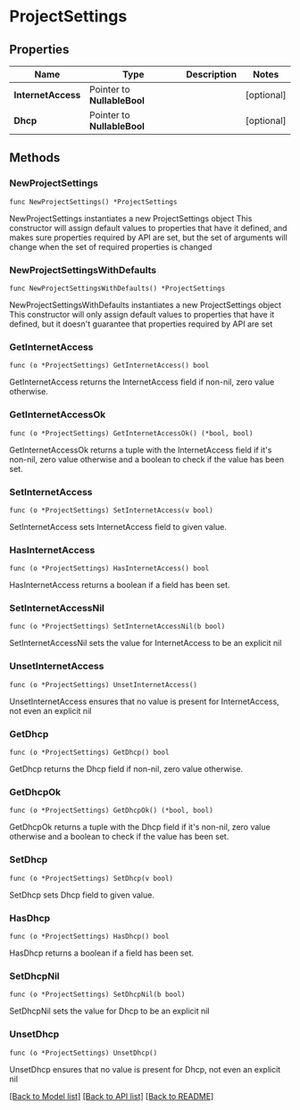 # ProjectSettings

## Properties

Name | Type | Description | Notes
------------ | ------------- | ------------- | -------------
**InternetAccess** | Pointer to **NullableBool** |  | [optional] 
**Dhcp** | Pointer to **NullableBool** |  | [optional] 

## Methods

### NewProjectSettings

`func NewProjectSettings() *ProjectSettings`

NewProjectSettings instantiates a new ProjectSettings object
This constructor will assign default values to properties that have it defined,
and makes sure properties required by API are set, but the set of arguments
will change when the set of required properties is changed

### NewProjectSettingsWithDefaults

`func NewProjectSettingsWithDefaults() *ProjectSettings`

NewProjectSettingsWithDefaults instantiates a new ProjectSettings object
This constructor will only assign default values to properties that have it defined,
but it doesn't guarantee that properties required by API are set

### GetInternetAccess

`func (o *ProjectSettings) GetInternetAccess() bool`

GetInternetAccess returns the InternetAccess field if non-nil, zero value otherwise.

### GetInternetAccessOk

`func (o *ProjectSettings) GetInternetAccessOk() (*bool, bool)`

GetInternetAccessOk returns a tuple with the InternetAccess field if it's non-nil, zero value otherwise
and a boolean to check if the value has been set.

### SetInternetAccess

`func (o *ProjectSettings) SetInternetAccess(v bool)`

SetInternetAccess sets InternetAccess field to given value.

### HasInternetAccess

`func (o *ProjectSettings) HasInternetAccess() bool`

HasInternetAccess returns a boolean if a field has been set.

### SetInternetAccessNil

`func (o *ProjectSettings) SetInternetAccessNil(b bool)`

 SetInternetAccessNil sets the value for InternetAccess to be an explicit nil

### UnsetInternetAccess
`func (o *ProjectSettings) UnsetInternetAccess()`

UnsetInternetAccess ensures that no value is present for InternetAccess, not even an explicit nil
### GetDhcp

`func (o *ProjectSettings) GetDhcp() bool`

GetDhcp returns the Dhcp field if non-nil, zero value otherwise.

### GetDhcpOk

`func (o *ProjectSettings) GetDhcpOk() (*bool, bool)`

GetDhcpOk returns a tuple with the Dhcp field if it's non-nil, zero value otherwise
and a boolean to check if the value has been set.

### SetDhcp

`func (o *ProjectSettings) SetDhcp(v bool)`

SetDhcp sets Dhcp field to given value.

### HasDhcp

`func (o *ProjectSettings) HasDhcp() bool`

HasDhcp returns a boolean if a field has been set.

### SetDhcpNil

`func (o *ProjectSettings) SetDhcpNil(b bool)`

 SetDhcpNil sets the value for Dhcp to be an explicit nil

### UnsetDhcp
`func (o *ProjectSettings) UnsetDhcp()`

UnsetDhcp ensures that no value is present for Dhcp, not even an explicit nil

[[Back to Model list]](../README.md#documentation-for-models) [[Back to API list]](../README.md#documentation-for-api-endpoints) [[Back to README]](../README.md)


